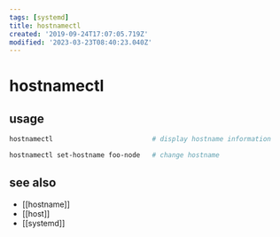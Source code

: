 ```yaml
---
tags: [systemd]
title: hostnamectl
created: '2019-09-24T17:07:05.719Z'
modified: '2023-03-23T08:40:23.040Z'
---
```


# hostnamectl

## usage

```sh
hostnamectl                         # display hostname information

hostnamectl set-hostname foo-node   # change hostname
```

## see also

- [[hostname]]
- [[host]]
- [[systemd]]
